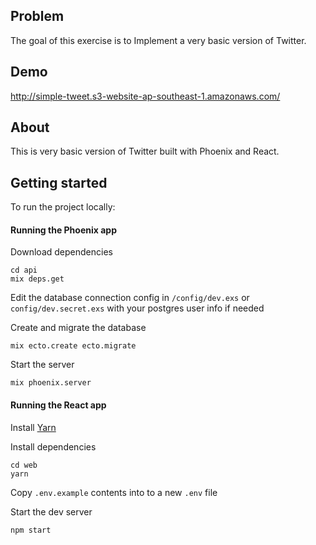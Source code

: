 ## Problem

The goal of this exercise is to Implement a very basic version of Twitter. 

## Demo

http://simple-tweet.s3-website-ap-southeast-1.amazonaws.com/

## About

This is very basic version of Twitter built with Phoenix and React. 

## Getting started

To run the project locally:

#### Running the Phoenix app

Download dependencies

```
cd api
mix deps.get
```

Edit the database connection config in `/config/dev.exs` or `config/dev.secret.exs`
with your postgres user info if needed

Create and migrate the database

```
mix ecto.create ecto.migrate
```

Start the server

```
mix phoenix.server
```

#### Running the React app

Install [Yarn](https://github.com/yarnpkg/yarn)

Install dependencies

```
cd web
yarn
```

Copy `.env.example` contents into to a new `.env` file

Start the dev server

```
npm start
```
